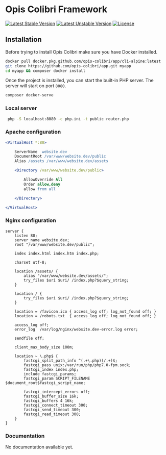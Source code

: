 Opis Colibri Framework
======================
[![Latest Stable Version](https://poser.pugx.org/opis-colibri/app/version.svg)](https://packagist.org/packages/opis-colibri/app)
[![Latest Unstable Version](https://poser.pugx.org/opis-colibri/app/v/unstable.svg)](//packagist.org/packages/opis-colibri/app)
[![License](https://poser.pugx.org/opis-colibri/app/license.svg)](https://packagist.org/packages/opis-colibri/app)


## Installation

Before trying to install Opis Colibri make sure you have Docker installed.

```bash
docker pull docker.pkg.github.com/opis-colibri/app/cli-alpine:latest
git clone https://github.com/opis-colibri/app.git myapp
cd myapp && composer docker install
```

Once the project is installed, you can start the built-in PHP server. The server will start on port `8080`.

```bash
composer docker-serve
```

### Local server

```bash
 php -S localhost:8080 -c php.ini -t public router.php
```

### Apache configuration

```apache
<VirtualHost *:80>

    ServerName  website.dev
    DocumentRoot /var/www/website.dev/public
    Alias /assets /var/www/website.dev/assets

    <Directory /var/www/website.dev/public>

        AllowOverride All
        Order allow,deny
        allow from all

    </Directory>

</VirtualHost>
```

### Nginx configuration

```nginx
server {
    listen 80;
    server_name website.dev;
    root "/var/www/website.dev/public";

    index index.html index.htm index.php;

    charset utf-8;

    location /assets/ {
        alias "/var/www/website.dev/assets/";
        try_files $uri $uri/ /index.php?$query_string;
    }

    location / {
        try_files $uri $uri/ /index.php?$query_string;
    }

    location = /favicon.ico { access_log off; log_not_found off; }
    location = /robots.txt  { access_log off; log_not_found off; }

    access_log off;
    error_log  /var/log/nginx/website.dev-error.log error;

    sendfile off;

    client_max_body_size 100m;

    location ~ \.php$ {
        fastcgi_split_path_info ^(.+\.php)(/.+)$;
        fastcgi_pass unix:/var/run/php/php7.0-fpm.sock;
        fastcgi_index index.php;
        include fastcgi_params;
        fastcgi_param SCRIPT_FILENAME $document_root$fastcgi_script_name;

        fastcgi_intercept_errors off;
        fastcgi_buffer_size 16k;
        fastcgi_buffers 4 16k;
        fastcgi_connect_timeout 300;
        fastcgi_send_timeout 300;
        fastcgi_read_timeout 300;
    }
}
```

### Documentation

No documentation available yet.
